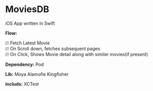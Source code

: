 # MoviesDB
iOS App written in Swift 

**Flow:**

   ⎚ Fetch Latest Movie </br>
   ⎚ On Scroll down, fetches subsequent pages </br>
   ⎚ On Click, Shows Movie detail along with similer movies(if present) </br>
   
   
**Dependency:**
   Pod
   
**Lib:**
  Moya
  Alamofie
  Kingfisher
  
    
**includs:**
   XCTest
